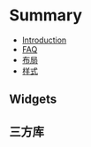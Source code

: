 # Summary

* [Introduction](README.md)
* [FAQ](faq.md)
* [布局](bu-ju.md)
* [样式](yang-shi.md)

## Widgets

## 三方库

